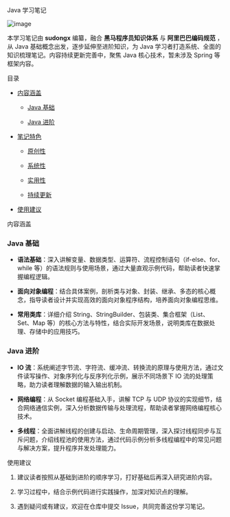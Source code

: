Java 学习笔记





![image](https://github.com/user-attachments/assets/690a4cdd-f45b-4824-9e8b-60f334a7c1c8)

本学习笔记由 **sudongx** 编纂，融合 **黑马程序员知识体系** 与 **阿里巴巴编码规范** ，从 Java 基础概念出发，逐步延伸至进阶知识，为 Java 学习者打造系统、全面的知识梳理笔记。内容持续更新完善中，聚焦 Java 核心技术，暂未涉及 Spring 等框架内容。


目录





*   [内容涵盖](#内容涵盖)


    *   [Java 基础](#java基础)

    *   [Java 进阶](#java进阶)

*   [笔记特色](#笔记特色)


    *   [原创性](#原创性)

    *   [系统性](#系统性)

    *   [实用性](#实用性)

    *   [持续更新](#持续更新)

*   [使用建议](#使用建议)

内容涵盖



### Java 基础&#xA;



*   **语法基础**：深入讲解变量、数据类型、运算符、流程控制语句（if-else、for、while 等）的语法规则与使用场景，通过大量直观示例代码，帮助读者快速掌握编程逻辑。&#x20;



*   **面向对象编程**：结合具体案例，剖析类与对象、封装、继承、多态的核心概念，指导读者设计并实现高效的面向对象程序结构，培养面向对象编程思维。


*   **常用类库**：详细介绍 String、StringBuilder、包装类、集合框架（List、Set、Map 等）的核心方法与特性，结合实际开发场景，说明类库在数据处理、存储中的应用技巧。


### Java 进阶&#xA;



*   **IO 流**：系统阐述字节流、字符流、缓冲流、转换流的原理与使用方法，通过文件读写操作、对象序列化与反序列化示例，展示不同场景下 IO 流的处理策略，助力读者理解数据的输入输出机制。


*   **网络编程**：从 Socket 编程基础入手，讲解 TCP 与 UDP 协议的实现细节，结合网络通信实例，深入分析数据传输与处理流程，帮助读者掌握网络编程核心技术。


*   **多线程**：全面讲解线程的创建与启动、生命周期管理，深入探讨线程同步与互斥问题，介绍线程池的使用方法，通过代码示例分析多线程编程中的常见问题与解决方案，提升程序并发处理能力。


使用建议





1.  建议读者按照从基础到进阶的顺序学习，打好基础后再深入研究进阶内容。


2.  学习过程中，结合示例代码进行实践操作，加深对知识点的理解。


3.  遇到疑问或有建议，欢迎在仓库中提交 Issue，共同完善这份学习笔记。
